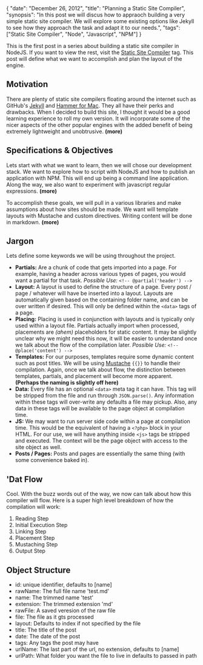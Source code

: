 <data>
{
    "date": "December 26, 2012",
    "title": "Planning a Static Site Compiler",
    "synopsis": "In this post we will discus how to appraoch building a very simple static site compiler. We will explore some existing options like Jekyll to see how they approach the task and adapt it to our needs.",
    "tags": ["Static Site Compiler", "Node", "Javascript", "NPM"]
}
</data>

This is the first post in a series about building a static site compiler in NodeJS. If you want to view the rest, visit the [Static Site Compiler](#) tag. This post will define what we want to accomplish and plan the layout of the engine.

## Motivation

There are plenty of static site compilers floating around the internet such as GitHub's [Jekyll](https://github.com/mojombo/jekyll) and [Hammer for Mac](http://hammerformac.com/). They all have their perks and drawbacks. When I decided to build this site, I thought it would be a good learning experience to roll my own version. It will incorporate some of the nicer aspects of the other popular engines with the added benefit of being extremely lightweight and unobtrusive. **(more)**


## Specifications & Objectives

Lets start with what we want to learn, then we will chose our development stack. We want to explore how to script with NodeJS and how to publish an application with NPM. This will end up being a command line application. Along the way, we also want to experiment with javascript regular expressions. **(more)** 

To accomplish these goals, we will pull in a various libraries and make assumptions about how sites should be made. We want will template layouts with Mustache and custom directives. Writing content will be done in markdown. **(more)**

## Jargon

Lets define some keywords we will be using throughout the project.

- **Partials:** Are a chunk of code that gets imported into a page. For example, having a header across various types of pages, you would want a partial for that task. *Possible Use:* `<!-- @partial('header') -->`
- **Layout:** A layout is used to define the structure of a page. Every post / page / whatever will have be inserted into a layout. Layouts are automatically given based on the containing folder name, and can be over written if desired. This will only be defined within the `<data>` tags of a page.
- **Placing:** Placing is used in conjunction with layouts and is typically only used within a layout file. Partials actually import when processed, placements are *(ahem)* placeholders for static content. It may be slightly unclear why we might need this now, it will be easier to understand once we talk about the flow of the compilation later. *Possible Use:* `<!-- @place('content') -->`
- **Templates:** For our purposes, templates require some dynamic content such as post titles. We will be using [Mustache](#) `{{}}` to handle their compilation. Again, once we talk about flow, the distinction between templates, partials, and placement will become more apparent. **(Perhaps the naming is slightly off here)**
- **Data:** Every file has an optional `<data>` meta tag it can have. This tag will be stripped from the file and run through `JSON.parse()`. Any information within these tags will over-write any defaults a file may pickup. Also, any data in these tags will be available to the page object at compilation time.
- **JS:** We may want to run server side code within a page at compilation time. This would be the equivalent of having a `<?php>` block in your HTML. For our use, we will have anything inside `<js>` tags be stripped and executed. The context will be the page object with access to the site object as well.
- **Posts / Pages:** Posts and pages are essentially the same thing (with some convenience baked in).

## 'Dat Flow

Cool. With the buzz words out of the way, we now can talk about how this compiler will flow. Here is a super high level breakdown of how the compilation will work:

1. Reading Step
2. Initial Execution Step
3. Linking Step
4. Placement Step
5. Mustaching Step
6. Output Step





## Object Structure

- id: unique identifier, defaults to [name]
- rawName: The full file name 'test.md'
- name: The trimmed name 'test'
- extension: The trimmed extension 'md'
- rawFile: A saved veresion of the raw file
- file: The file as it gts processed
- layout: Defaults to index if not specified by the file
- title: The title of the post
- date: The date of the post
- tags: Any tags the post may have
- urlName: The last part of the url, no extension, defaults to [name]
- urlPath: What folder you want the file to live in defaults to passed in path
